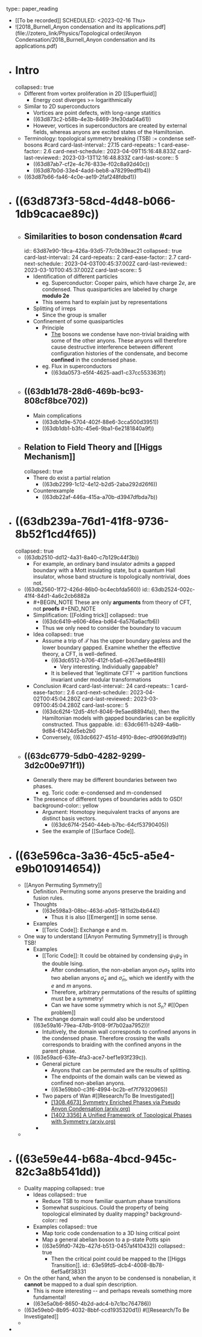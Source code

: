 type:: paper_reading

- [[To be recorded]]
  SCHEDULED: <2023-02-16 Thu>
- ![2018_Burnell_Anyon condensation and its applications.pdf](file://zotero_link/Physics/Topological order/Anyon Condensation/2018_Burnell_Anyon condensation and its applications.pdf)
- # Intro
  collapsed:: true
	- Different from vortex proliferation in 2D [[Superfluid]]
		- Energy cost diverges >= logarithmically
	- Similar to 2D superconductors
		- Vortices are point defects, with long-range statitics
		- ((63d873c2-b58b-4e3b-8469-3fe30da04a61))
		- However, vortices in superconductors are created by external fields, whereas anyons are excited states of the Hamiltonian.
	- Terminology: topological symmetry breaking (TSB) := condense self-bosons #card
	  card-last-interval:: 27.15
	  card-repeats:: 1
	  card-ease-factor:: 2.6
	  card-next-schedule:: 2023-04-09T15:16:48.833Z
	  card-last-reviewed:: 2023-03-13T12:16:48.833Z
	  card-last-score:: 5
		- ((63d87ab7-cf2e-4c76-833e-f02c8a92d40c))
		- ((63d87b0d-33e4-4add-beb8-a78299edffb4))
	- ((63d87b66-fa46-4c0e-ae19-2faf248fdbd1))
- # ((63d873f3-58cd-4d48-b066-1db9cacae89c))
	- ## Similarities to boson condensation #card
	  id:: 63d87e90-19ca-426a-93d5-77c0b39eac21
	  collapsed:: true
	  card-last-interval:: 24
	  card-repeats:: 2
	  card-ease-factor:: 2.7
	  card-next-schedule:: 2023-04-03T00:45:37.002Z
	  card-last-reviewed:: 2023-03-10T00:45:37.002Z
	  card-last-score:: 5
		- Identification of different particles
			- eg. Superconductor: Cooper pairs, which have charge $2e$, are condensed. Thus quasiparticles are labeled by charge **modulo 2e**
			- This seems hard to explain just by representations
		- Splitting of irreps
			- Since the group is smaller
		- Confinement of some quasiparticles
			- Principle
				- [The](((63da0538-be4c-44ca-a996-c6db61e99a11))) bosons we condense have non-trivial braiding with some of the other anyons. These anyons will therefore cause destructive interference between different configuration histories of the condensate, and become **confined** in the condensed phase.
			- eg. Flux in superconductors
				- ((63da0573-e5f4-4625-aad1-c37cc553363f))
	- ## ((63db1d78-28d6-469b-bc93-808cf8bce702))
		- Main complications
			- ((63db1d9e-5704-402f-88e6-3cca500d3951))
			- ((63db1db1-b3fc-45e6-9ba1-6e2181840a9f))
	- ## Relation to Field Theory and [[Higgs Mechanism]]
	  collapsed:: true
		- There do exist a partial relation
			- ((63db2299-1c12-4e12-b2d5-2aba292d26f6))
		- Counterexample
			- ((63db22af-446a-415a-a70b-d3947dfbda7b))
- # ((63db239a-76d1-41f8-9736-8b52f1cd4f65))
  collapsed:: true
	- ((63db2510-dd12-4a31-8a40-c7b129c44f3b))
		- For example, an ordinary band insulator admits a gapped boundary with a Mott insulating state, but a quantum Hall insulator, whose band structure is topologically nontrivial, does not.
	- ((63db2560-1f72-426d-86b0-bc4ecbfda560))
	  id:: 63db2524-002c-41f4-84d1-4a6c2cb6882a
		- #+BEGIN_NOTE
		  These are only **arguments** from theory of CFT, not **proofs**
		  #+END_NOTE
		- Simplification: [[Folding trick]]
		  collapsed:: true
			- ((63dc6419-e606-46ea-bd64-6a576a6acfb6))
			- Thus we only need to consider the boundary to vacuum
		- Idea
		  collapsed:: true
			- Assume a trip of $\mathcal T$ has the upper boundary gapless and the lower boundary gapped. 
			  Examine whether the effective theory, a CFT, is well-defined.
				- ((63dc6512-b706-412f-b5a6-e267ae68e4f8))
					- Very interesting. Individually gappable?
				- It is believed that 'legitimate CFT' -> partition functions invariant under modular transformations
		- Conclusion #card
		  card-last-interval:: 24
		  card-repeats:: 1
		  card-ease-factor:: 2.6
		  card-next-schedule:: 2023-04-02T00:45:04.280Z
		  card-last-reviewed:: 2023-03-09T00:45:04.280Z
		  card-last-score:: 5
			- ((63dc62f4-12d5-4fcf-8046-9e5aed8894fa)), then the Hamiltonian models with gapped boundaries can be explicitly constructed. Thus gappable.
			  id:: 63dc6611-b249-4a6b-9d84-61424d5eb2b0
			- Conversely, ((63dc6627-451d-4910-8dec-df9069fd9d1f))
	- ## ((63dc6779-5db0-4282-9299-3d2c00e971f1))
		- Generally there may be different boundaries between two phases.
			- eg. Toric code: e-condensed and m-condensed
		- The presence of different types of boundaries adds to GSD!
		  background-color:: yellow
			- Argument: Homotopy inequivalent tracks of anyons are distinct basis vectors.
				- ((63dc67f4-2540-44eb-b7bc-64cf53790405))
			- See the example of [[Surface Code]].
- # ((63e596ca-3a36-45c5-a5e4-e9b010914654))
	- [[Anyon Permuting Symmetry]]
		- Definition. Permuting some anyons preserve the braiding and fusion rules.
		- Thoughts
			- ((63e598a3-08bc-463d-a0d5-1811d2b4b644))
				- Thus it is also [[Emergent]] in some sense.
		- Examples
			- [[Toric Code]]: Exchange e and m.
	- One way to understand [[Anyon Permuting Symmetry]] is through TSB!
		- Examples
			- [[Toric Code]]: It could be obtained by condensing $\psi_1\psi_2$ in the double Ising.
				- After condensation, the non-abelian anyon $\sigma_1 \sigma_2$ splits into two abelian anyons $\tilde{\sigma}_e$ and $\tilde{\sigma}_m$, which we identify with the $e$ and $m$ anyons.
				- Therefore, arbitrary permutations of the results of splitting must be a symmetry!
				- Can we have some symmetry which is not $S_n$? #[[Open problem]]
		- The exchange domain wall could also be understood ((63e59a16-79ea-47db-9108-9f7b02aa7952))!
			- Intuitively, the domain wall corresponds to confined anyons in the condensed phase. Therefore crossing the walls corresponds to braiding with the confined anyons in the parent phase.
		- ((63e59ac6-63fe-4fa3-ace7-bef1e93f239c)).
			- General picture
				- Anyons that can be permuted are the results of splitting.
				- The endpoints of the domain walls can be viewed as confined non-abelian anyons.
				- ((63e59bb0-c3f6-4994-bc2b-ef7f79320965))
			- Two papers of Wan #[[Research/To Be Investigated]]
				- [[1308.4673] Symmetry Enriched Phases via Pseudo Anyon Condensation (arxiv.org)](https://arxiv.org/abs/1308.4673)
				- [[1402.3356] A Unified Framework of Topological Phases with Symmetry (arxiv.org)](https://arxiv.org/abs/1402.3356)
			-
	-
- # ((63e59e44-b68a-4bcd-945c-82c3a8b541dd))
	- Duality mapping
	  collapsed:: true
		- Ideas
		  collapsed:: true
			- Reduce TSB to more familiar quantum phase transitions
			- Somewhat suspicious. Could the property of being topological eliminated by duality mapping?
			  background-color:: red
		- Examples
		  collapsed:: true
			- Map toric code condensation to a 3D Ising critical point
			- Map a general abelian boson to a p-state Potts spin
			- ((63e59fd0-742b-427d-b513-0457af410432))
			  collapsed:: true
				- Then the critical point could be mapped to the [[Higgs Transition]].
				  id:: 63e59fd5-dcb4-4008-8b78-6ef5a6f38331
	- On the other hand, when the anyon to be condensed is nonabelian, it **cannot** be mapped to a dual spin description.
		- This is more interesting -- and perhaps reveals something more fundamental!
		- ((63e5a0b6-8650-4b2d-adc4-b7c1bc764786))
	- ((63e59eb0-8b95-4032-8bbf-ccd1935320d1)) #[[Research/To Be Investigated]]
	-
-